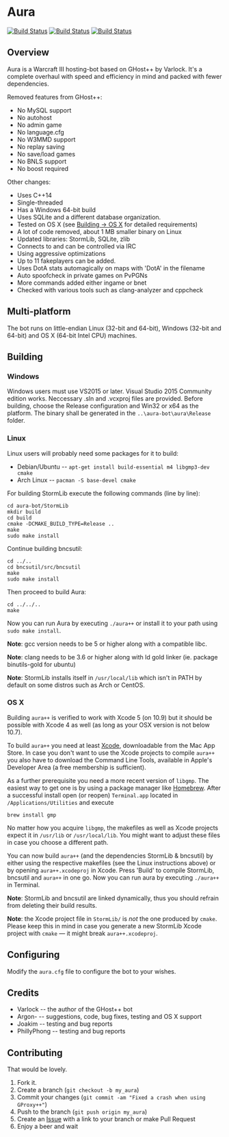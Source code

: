 ﻿Aura
====
[![Build Status](https://secure.travis-ci.org/Josko/aura-bot.png?branch=master)](http://travis-ci.org/Josko/aura-bot)
[![Build Status](https://ci.appveyor.com/api/projects/status/u67db01q5nbt172l/branch/master?svg=true)](https://ci.appveyor.com/project/Josko/aura-bot/branch/master)
[![Build Status](https://scan.coverity.com/projects/1748/badge.svg)](https://scan.coverity.com/projets/josko-aura-bot)

Overview
--------

Aura is a Warcraft III hosting-bot based on GHost++ by Varlock. It's a complete
overhaul with speed and efficiency in mind and packed with fewer dependencies.

Removed features from GHost++:
* No MySQL support
* No autohost
* No admin game
* No language.cfg
* No W3MMD support
* No replay saving
* No save/load games
* No BNLS support
* No boost required

Other changes:
* Uses C++14
* Single-threaded
* Has a Windows 64-bit build
* Uses SQLite and a different database organization.
* Tested on OS X (see [Building -> OS X](#os-x) for detailed requirements)
* A lot of code removed, about 1 MB smaller binary on Linux
* Updated libraries: StormLib, SQLite, zlib
* Connects to and can be controlled via IRC
* Using aggressive optimizations
* Up to 11 fakeplayers can be added.
* Uses DotA stats automagically on maps with 'DotA' in the filename
* Auto spoofcheck in private games on PvPGNs
* More commands added either ingame or bnet
* Checked with various tools such as clang-analyzer and cppcheck

Multi-platform
--------------

The bot runs on little-endian Linux (32-bit and 64-bit), Windows (32-bit and 64-bit) and OS X (64-bit Intel CPU) machines.

Building
--------

### Windows

Windows users must use VS2015 or later. Visual Studio 2015 Community edition works.
Neccessary .sln and .vcxproj files are provided. Before building, choose the Release configuration and Win32 or x64 as the platform.
The binary shall be generated in the `..\aura-bot\aura\Release` folder.

### Linux

Linux users will probably need some packages for it to build:

* Debian/Ubuntu -- `apt-get install build-essential m4 libgmp3-dev cmake`
* Arch Linux -- `pacman -S base-devel cmake`

For building StormLib execute the following commands (line by line):	
	
	cd aura-bot/StormLib
	mkdir build
	cd build
	cmake -DCMAKE_BUILD_TYPE=Release ..
	make
	sudo make install

Continue building bncsutil:

	cd ../..
	cd bncsutil/src/bncsutil
	make
	sudo make install	
	
Then proceed to build Aura:

	cd ../../..
	make

Now you can run Aura by executing `./aura++` or install it to your path using `sudo make install`.

**Note**: gcc version needs to be 5 or higher along with a compatible libc.

**Note**: clang needs to be 3.6 or higher along with ld gold linker (ie. package binutils-gold for ubuntu)

**Note**: StormLib installs itself in `/usr/local/lib` which isn't in PATH by default
on some distros such as Arch or CentOS.

### OS X

Building `aura++` is verified to work with Xcode 5 (on 10.9) but it should
be possible with Xcode 4 as well 
(as long as your OSX version is not below 10.7). 

To build `aura++` you need at least 
[Xcode](https://developer.apple.com/xcode/), downloadable from the Mac App 
Store. In case you don't want to use the Xcode projects to compile `aura++` you 
also have to download the Command Line Tools, available in Apple's Developer 
Area (a free membership is sufficient). 

As a further prerequisite you need a more recent version of `libgmp`.
The easiest way to get one is by using a package manager like 
[Homebrew](http://brew.sh/).
After a successful install open (or reopen) `Terminal.app` located in 
`/Applications/Utilities` and execute 


	brew install gmp
   
No matter how you acquire `libgmp`, the makefiles as well as
Xcode projects expect it in `/usr/lib` or `/usr/local/lib`.
You might want to adjust these files in case you choose a different path.

You can now build `aura++` (and the dependencies StormLib & bncsutil)
by either using the respective makefiles (see the Linux instructions above) or
by opening `aura++.xcodeproj` in Xcode. Press 'Build' to compile StormLib, 
bncsutil and `aura++` in one go. 
Now you can run aura by executing `./aura++` in Terminal.

**Note**: StormLib and bncsutil are linked dynamically, thus you should
refrain from deleting their build results.

**Note**: the Xcode project file in `StormLib/` is *not* the one produced by
`cmake`. 
Please keep this in mind in case you generate a new StormLib Xcode project with 
`cmake` — it might break `aura++.xcodeproj`.

Configuring
-----------

Modify the `aura.cfg` file to configure the bot to your wishes.

Credits
-------

* Varlock -- the author of the GHost++ bot
* Argon- -- suggestions, code, bug fixes, testing and OS X support
* Joakim -- testing and bug reports
* PhillyPhong -- testing and bug reports

Contributing
------------

That would be lovely.

1. Fork it.
2. Create a branch (`git checkout -b my_aura`)
3. Commit your changes (`git commit -am "Fixed a crash when using GProxy++"`)
4. Push to the branch (`git push origin my_aura`)
5. Create an [Issue][1] with a link to your branch or make Pull Request
6. Enjoy a beer and wait

[1]: https://github.com/Josko/aura-bot/issues
